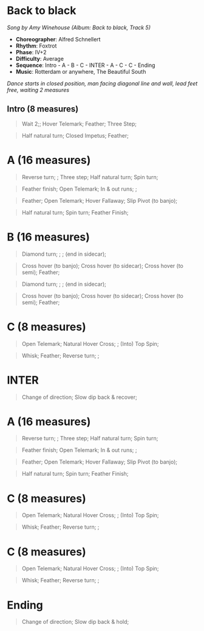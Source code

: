 # Back to black
*Song by Amy Winehouse (Album: Back to black, Track 5)*

* **Choreographer**: Alfred Schnellert
* **Rhythm**: Foxtrot
* **Phase**: IV+2
* **Difficulty**: Average
* **Sequence**: Intro - A - B - C - INTER - A - C - C - Ending
* **Music**: Rotterdam or anywhere, The Beautiful South

*Dance starts in closed position, man facing diagonal line and wall, lead feet free, waiting 2 measures*

## Intro (8 measures)

> Wait 2;; Hover Telemark; Feather; Three Step;

> Half natural turn; Closed Impetus; Feather;

# A (16 measures)

> Reverse turn; ; Three step; Half natural turn; Spin turn;

> Feather finish; Open Telemark; In & out runs; ;

> Feather; Open Telemark; Hover Fallaway; Slip Pivot (to banjo);

> Half natural turn; Spin turn; Feather Finish;

# B (16 measures)

> Diamond turn; ; ; (end in sidecar);

> Cross hover (to banjo); Cross hover (to sidecar); Cross hover (to semi); Feather;

> Diamond turn; ; ; (end in sidecar);

> Cross hover (to banjo); Cross hover (to sidecar); Cross hover (to semi); Feather;

# C (8 measures)

> Open Telemark; Natural Hover Cross; ; (Into) Top Spin;

>  Whisk; Feather; Reverse turn; ;

# INTER

> Change of direction; Slow dip back & recover;

# A (16 measures)

> Reverse turn; ; Three step; Half natural turn; Spin turn;

> Feather finish; Open Telemark; In & out runs; ;

> Feather; Open Telemark; Hover Fallaway; Slip Pivot (to banjo);

> Half natural turn; Spin turn; Feather Finish;

# C (8 measures)

> Open Telemark; Natural Hover Cross; ; (Into) Top Spin;

>  Whisk; Feather; Reverse turn; ;

# C (8 measures)

> Open Telemark; Natural Hover Cross; ; (Into) Top Spin;

>  Whisk; Feather; Reverse turn; ;

# Ending

> Change of direction; Slow dip back & hold;

